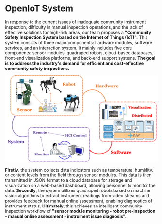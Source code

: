 # OpenIoT System

In response to the current issues of inadequate community instrument inspection, difficulty in manual inspection operations, and the lack of effective solutions for high-risk areas, our team proposes a **"Community Safety Inspection System based on the Internet of Things (IoT)".** This system consists of three major components: hardware modules, software services, and an interaction system. It mainly includes five core components: sensor modules, quadruped robots, cloud-based databases, front-end visualization platforms, and back-end support systems. **The goal is to address the industry's demand for efficient and cost-effective community safety inspections.**

![openiot-system](index.assets/openiot-system.png)

**Firstly**, the system collects data indicators such as temperature, humidity, or content levels from the field through sensor modules. This data is then transmitted in JSON format to a cloud database for storage and visualization on a web-based dashboard, allowing personnel to monitor the data. **Secondly**, the system utilizes quadruped robots based on machine vision algorithms to extract instrument readings from video streams and provides feedback for manual online assessment, enabling diagnostics of instrument status. **Ultimately**, this achieves an intelligent community inspection workflow of **"sensor module monitoring - robot pre-inspection - manual online assessment - instrument issue diagnosis".**

<br>